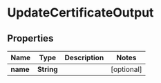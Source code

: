 

# UpdateCertificateOutput

## Properties

Name | Type | Description | Notes
------------ | ------------- | ------------- | -------------
**name** | **String** |  |  [optional]



